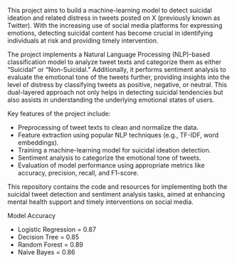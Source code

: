 This project aims to build a machine-learning model to detect suicidal ideation and related distress in tweets posted on X (previously known as Twitter). With the increasing use of social media platforms for expressing emotions, detecting suicidal content has become crucial in identifying individuals at risk and providing timely intervention.

The project implements a Natural Language Processing (NLP)-based classification model to analyze tweet texts and categorize them as either “Suicidal” or “Non-Suicidal.” Additionally, it performs sentiment analysis to evaluate the emotional tone of the tweets further, providing insights into the level of distress by classifying tweets as positive, negative, or neutral. This dual-layered approach not only helps in detecting suicidal tendencies but also assists in understanding the underlying emotional states of users.

Key features of the project include:

- Preprocessing of tweet texts to clean and normalize the data.
- Feature extraction using popular NLP techniques (e.g., TF-IDF, word embeddings).
- Training a machine-learning model for suicidal ideation detection.
- Sentiment analysis to categorize the emotional tone of tweets.
- Evaluation of model performance using appropriate metrics like accuracy, precision, recall, and F1-score.

This repository contains the code and resources for implementing both the suicidal tweet detection and sentiment analysis tasks, aimed at enhancing mental health support and timely interventions on social media.


Model	Accuracy

- Logistic Regression =	0.87
- Decision Tree =	0.85
- Random Forest	= 0.89
- Naive Bayes =	0.86




